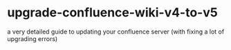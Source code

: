 # upgrade-confluence-wiki-v4-to-v5
a very detailed guide to updating your confluence server (with fixing a lot of upgrading errors)
